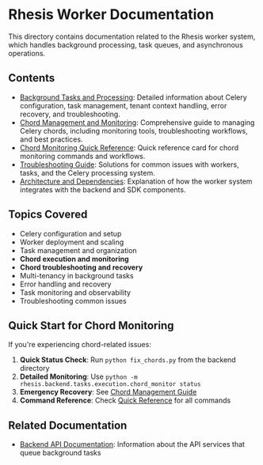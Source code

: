 # Rhesis Worker Documentation

This directory contains documentation related to the Rhesis worker system, which handles background processing, task queues, and asynchronous operations.

## Contents

- [Background Tasks and Processing](background-tasks.md): Detailed information about Celery configuration, task management, tenant context handling, error recovery, and troubleshooting.
- [Chord Management and Monitoring](chord-management.md): Comprehensive guide to managing Celery chords, including monitoring tools, troubleshooting workflows, and best practices.
- [Chord Monitoring Quick Reference](chord-monitoring-quick-reference.md): Quick reference card for chord monitoring commands and workflows.
- [Troubleshooting Guide](troubleshooting.md): Solutions for common issues with workers, tasks, and the Celery processing system.
- [Architecture and Dependencies](architecture.md): Explanation of how the worker system integrates with the backend and SDK components.

## Topics Covered

- Celery configuration and setup
- Worker deployment and scaling
- Task management and organization
- **Chord execution and monitoring**
- **Chord troubleshooting and recovery**
- Multi-tenancy in background tasks
- Error handling and recovery
- Task monitoring and observability
- Troubleshooting common issues

## Quick Start for Chord Monitoring

If you're experiencing chord-related issues:

1. **Quick Status Check**: Run `python fix_chords.py` from the backend directory
2. **Detailed Monitoring**: Use `python -m rhesis.backend.tasks.execution.chord_monitor status`
3. **Emergency Recovery**: See [Chord Management Guide](chord-management.md#emergency-recovery)
4. **Command Reference**: Check [Quick Reference](chord-monitoring-quick-reference.md) for all commands

## Related Documentation

- [Backend API Documentation](../backend/README.md): Information about the API services that queue background tasks 